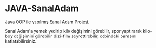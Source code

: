 # JAVA-SanalAdam
Java OOP ile yapılmış Sanal Adam Projesi.

Sanal Adam'a yemek yedirip kilo değişimini görebilir, spor yaptırarak kilo-boy değişimini görebilir, dizi-film seyrettirebilir, 
cebindeki parasını katlatabilirsiniz.
